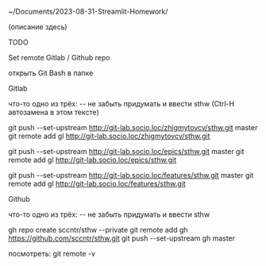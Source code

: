 ~/Documents/2023-08-31-Streamlit-Homework/

(описание здесь)

TODO

Set remote Gitlab / Github repo 

открыть Git Bash в папке

Gitlab

что-то одно из трёх: 
-- не забыть придумать и ввести sthw (Ctrl-H автозамена в этом тексте)

git push --set-upstream http://git-lab.socio.loc/zhigmytovcv/sthw.git master
git remote add gl http://git-lab.socio.loc/zhigmytovcv/sthw.git

git push --set-upstream http://git-lab.socio.loc/epics/sthw.git master
git remote add gl http://git-lab.socio.loc/epics/sthw.git

git push --set-upstream http://git-lab.socio.loc/features/sthw.git master
git remote add gl http://git-lab.socio.loc/features/sthw.git 




Github 

что-то одно из трёх: 
-- не забыть придумать и ввести sthw

gh repo create sccntr/sthw --private
git remote add gh https://github.com/sccntr/sthw.git
git push --set-upstream gh master

посмотреть:
git remote -v




